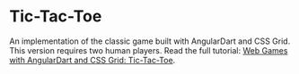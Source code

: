 Tic-Tac-Toe
======

An implementation of the classic game built with AngularDart and CSS Grid. This version requires two human players. Read the full tutorial: [Web Games with AngularDart and CSS Grid: Tic-Tac-Toe](https://dart.academy/dart-angular-2-and-polymer-together/).